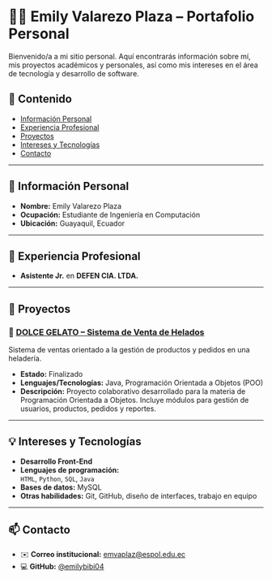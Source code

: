# 👩‍💻 Emily Valarezo Plaza – Portafolio Personal

Bienvenido/a a mi sitio personal. Aquí encontrarás información sobre mí, mis proyectos académicos y personales, así como mis intereses en el área de tecnología y desarrollo de software.

## 📌 Contenido

- [Información Personal](#información-personal)
- [Experiencia Profesional](#experiencia-profesional)
- [Proyectos](#proyectos)
- [Intereses y Tecnologías](#intereses-y-tecnologías)
- [Contacto](#contacto)

---

## 🧍 Información Personal

- **Nombre:** Emily Valarezo Plaza  
- **Ocupación:** Estudiante de Ingeniería en Computación  
- **Ubicación:** Guayaquil, Ecuador  

---

## 💼 Experiencia Profesional

- **Asistente Jr.** en **DEFEN CIA. LTDA.**

---

## 🚀 Proyectos

### 📌 [DOLCE GELATO – Sistema de Venta de Helados](https://github.com/emilybibi04/POO4_PROY2P_Jimenez_Suarez_Valarezo)

Sistema de ventas orientado a la gestión de productos y pedidos en una heladería.

- **Estado:** Finalizado  
- **Lenguajes/Tecnologías:** Java, Programación Orientada a Objetos (POO)  
- **Descripción:** Proyecto colaborativo desarrollado para la materia de Programación Orientada a Objetos. Incluye módulos para gestión de usuarios, productos, pedidos y reportes.

---

## 💡 Intereses y Tecnologías

- **Desarrollo Front-End**
- **Lenguajes de programación:**  
  `HTML`, `Python`, `SQL`, `Java`
- **Bases de datos:** MySQL
- **Otras habilidades:** Git, GitHub, diseño de interfaces, trabajo en equipo

---

## 📫 Contacto

- ✉️ **Correo institucional:** [emvaplaz@espol.edu.ec](mailto:emvaplaz@espol.edu.ec)  
- 💻 **GitHub:** [@emilybibi04](https://github.com/emilybibi04)
